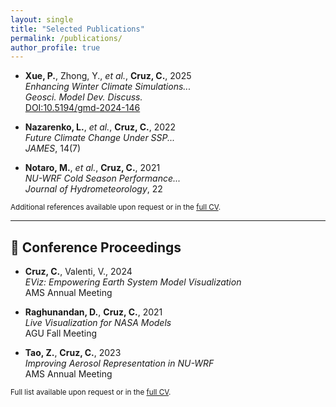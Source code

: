 ```yaml
---
layout: single
title: "Selected Publications"
permalink: /publications/
author_profile: true
---
```


- **Xue, P.**, Zhong, Y., *et al.*, **Cruz, C.**, 2025  
  _Enhancing Winter Climate Simulations..._  
  *Geosci. Model Dev. Discuss.*  
  [DOI:10.5194/gmd-2024-146](https://doi.org/10.5194/gmd-2024-146)

- **Nazarenko, L.**, *et al.*, **Cruz, C.**, 2022  
  _Future Climate Change Under SSP..._  
  *JAMES*, 14(7)

- **Notaro, M.**, *et al.*, **Cruz, C.**, 2021  
  _NU-WRF Cold Season Performance..._  
  *Journal of Hydrometeorology*, 22

<small>Additional references available upon request or in the [full CV](/cv/).</small>

---

## 📄 Conference Proceedings

- **Cruz, C.**, Valenti, V., 2024  
  _EViz: Empowering Earth System Model Visualization_  
  AMS Annual Meeting

- **Raghunandan, D.**, **Cruz, C.**, 2021  
  _Live Visualization for NASA Models_  
  AGU Fall Meeting

- **Tao, Z.**, **Cruz, C.**, 2023  
  _Improving Aerosol Representation in NU-WRF_  
  AMS Annual Meeting

<small>Full list available upon request or in the [full CV](/cv/).</small>
